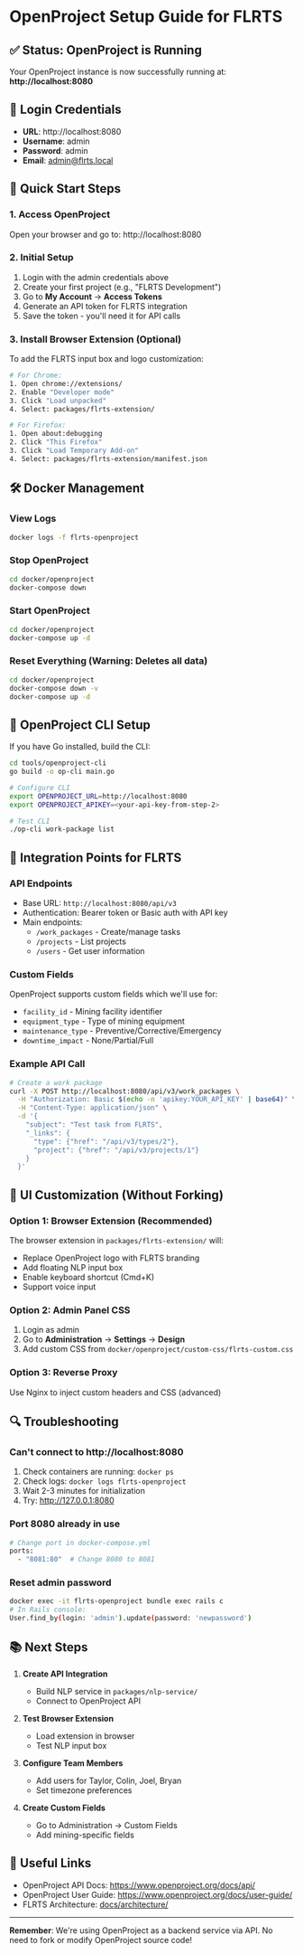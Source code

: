 # OpenProject Setup Guide for FLRTS

## ✅ Status: OpenProject is Running

Your OpenProject instance is now successfully running at: **http://localhost:8080**

## 🔑 Login Credentials

- **URL**: http://localhost:8080
- **Username**: admin
- **Password**: admin
- **Email**: admin@flrts.local

## 🚀 Quick Start Steps

### 1. Access OpenProject

Open your browser and go to: http://localhost:8080

### 2. Initial Setup

1. Login with the admin credentials above
2. Create your first project (e.g., "FLRTS Development")
3. Go to **My Account** → **Access Tokens**
4. Generate an API token for FLRTS integration
5. Save the token - you'll need it for API calls

### 3. Install Browser Extension (Optional)

To add the FLRTS input box and logo customization:

```bash
# For Chrome:
1. Open chrome://extensions/
2. Enable "Developer mode"
3. Click "Load unpacked"
4. Select: packages/flrts-extension/

# For Firefox:
1. Open about:debugging
2. Click "This Firefox"
3. Click "Load Temporary Add-on"
4. Select: packages/flrts-extension/manifest.json
```

## 🛠️ Docker Management

### View Logs

```bash
docker logs -f flrts-openproject
```

### Stop OpenProject

```bash
cd docker/openproject
docker-compose down
```

### Start OpenProject

```bash
cd docker/openproject
docker-compose up -d
```

### Reset Everything (Warning: Deletes all data)

```bash
cd docker/openproject
docker-compose down -v
docker-compose up -d
```

## 🔧 OpenProject CLI Setup

If you have Go installed, build the CLI:

```bash
cd tools/openproject-cli
go build -o op-cli main.go

# Configure CLI
export OPENPROJECT_URL=http://localhost:8080
export OPENPROJECT_APIKEY=<your-api-key-from-step-2>

# Test CLI
./op-cli work-package list
```

## 📝 Integration Points for FLRTS

### API Endpoints

- Base URL: `http://localhost:8080/api/v3`
- Authentication: Bearer token or Basic auth with API key
- Main endpoints:
  - `/work_packages` - Create/manage tasks
  - `/projects` - List projects
  - `/users` - Get user information

### Custom Fields

OpenProject supports custom fields which we'll use for:

- `facility_id` - Mining facility identifier
- `equipment_type` - Type of mining equipment
- `maintenance_type` - Preventive/Corrective/Emergency
- `downtime_impact` - None/Partial/Full

### Example API Call

```bash
# Create a work package
curl -X POST http://localhost:8080/api/v3/work_packages \
  -H "Authorization: Basic $(echo -n 'apikey:YOUR_API_KEY' | base64)" \
  -H "Content-Type: application/json" \
  -d '{
    "subject": "Test task from FLRTS",
    "_links": {
      "type": {"href": "/api/v3/types/2"},
      "project": {"href": "/api/v3/projects/1"}
    }
  }'
```

## 🎨 UI Customization (Without Forking)

### Option 1: Browser Extension (Recommended)

The browser extension in `packages/flrts-extension/` will:

- Replace OpenProject logo with FLRTS branding
- Add floating NLP input box
- Enable keyboard shortcut (Cmd+K)
- Support voice input

### Option 2: Admin Panel CSS

1. Login as admin
2. Go to **Administration** → **Settings** → **Design**
3. Add custom CSS from `docker/openproject/custom-css/flrts-custom.css`

### Option 3: Reverse Proxy

Use Nginx to inject custom headers and CSS (advanced)

## 🔍 Troubleshooting

### Can't connect to http://localhost:8080

1. Check containers are running: `docker ps`
2. Check logs: `docker logs flrts-openproject`
3. Wait 2-3 minutes for initialization
4. Try: http://127.0.0.1:8080

### Port 8080 already in use

```bash
# Change port in docker-compose.yml
ports:
  - "8081:80"  # Change 8080 to 8081
```

### Reset admin password

```bash
docker exec -it flrts-openproject bundle exec rails c
# In Rails console:
User.find_by(login: 'admin').update(password: 'newpassword')
```

## 📚 Next Steps

1. **Create API Integration**
   - Build NLP service in `packages/nlp-service/`
   - Connect to OpenProject API

2. **Test Browser Extension**
   - Load extension in browser
   - Test NLP input box

3. **Configure Team Members**
   - Add users for Taylor, Colin, Joel, Bryan
   - Set timezone preferences

4. **Create Custom Fields**
   - Go to Administration → Custom Fields
   - Add mining-specific fields

## 🔗 Useful Links

- OpenProject API Docs: https://www.openproject.org/docs/api/
- OpenProject User Guide: https://www.openproject.org/docs/user-guide/
- FLRTS Architecture: [docs/architecture/](../architecture/)

---

**Remember**: We're using OpenProject as a backend service via API. No need to fork or modify OpenProject source code!
